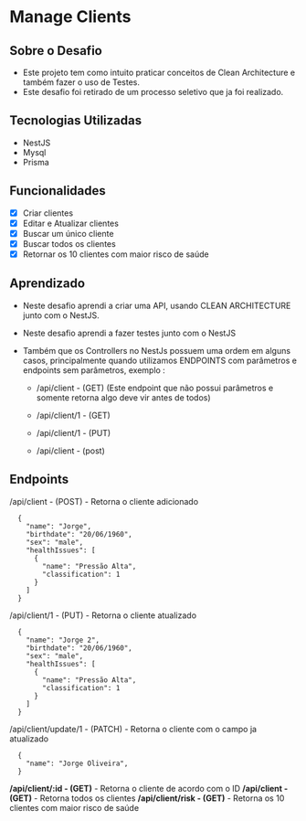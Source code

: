 # Manage Clients

## Sobre o Desafio

- Este projeto tem como intuito praticar conceitos de Clean Architecture e também fazer o uso de Testes.
- Este desafio foi retirado de um processo seletivo que ja foi realizado.

## Tecnologias Utilizadas

- NestJS
- Mysql
- Prisma

## Funcionalidades

- [x] Criar clientes
- [x] Editar e Atualizar clientes
- [x] Buscar um único cliente
- [x] Buscar todos os clientes
- [x] Retornar os 10 clientes com maior risco de saúde

## Aprendizado

- Neste desafio aprendi a criar uma API, usando CLEAN ARCHITECTURE junto com o NestJS.
- Neste desafio aprendi a fazer testes junto com o NestJS
- Também que os Controllers no NestJs possuem uma ordem em alguns casos, principalmente quando utilizamos ENDPOINTS com parâmetros e endpoints sem parâmetros, exemplo :

  - /api/client - (GET) (Este endpoint que não possui parâmetros e somente retorna algo deve vir antes de todos)

  - /api/client/1 - (GET)
  - /api/client/1 - (PUT)
  - /api/client - (post)

## Endpoints

/api/client - (POST) - Retorna o cliente adicionado
``` 
  {
    "name": "Jorge",
    "birthdate": "20/06/1960",
    "sex": "male",
    "healthIssues": [
      {
        "name": "Pressão Alta",
        "classification": 1
      }
    ]
  }

```

/api/client/1 - (PUT) - Retorna o cliente atualizado
``` 
  {
    "name": "Jorge 2",
    "birthdate": "20/06/1960",
    "sex": "male",
    "healthIssues": [
      {
        "name": "Pressão Alta",
        "classification": 1
      }
    ]
  }

```

/api/client/update/1 - (PATCH) - Retorna o cliente com o campo ja atualizado
``` 
  {
    "name": "Jorge Oliveira",
  }

```

**/api/client/:id - (GET)** - Retorna o cliente de acordo com o ID
**/api/client - (GET)** - Retorna todos os clientes
**/api/client/risk - (GET)** - Retorna os 10 clientes com maior risco de saúde
